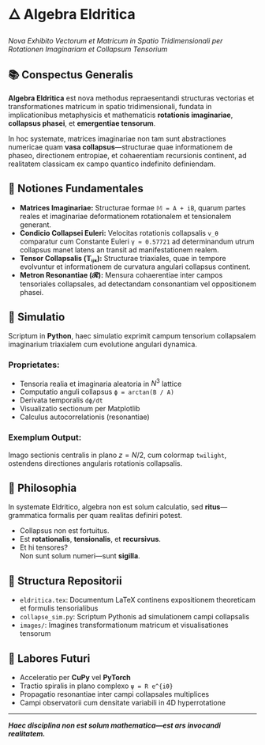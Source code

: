 
# 🜂 Algebra Eldritica  
*Nova Exhibito Vectorum et Matricum in Spatio Tridimensionali per Rotationen Imaginariam et Collapsum Tensorium*

## 📚 Conspectus Generalis

**Algebra Eldritica** est nova methodus repraesentandi structuras vectorias et transformationes matricum in spatio tridimensionali, fundata in implicationibus metaphysicis et mathematicis **rotationis imaginariae**, **collapsus phasei**, et **emergentiae tensorum**.

In hoc systemate, matrices imaginariae non tam sunt abstractiones numericae quam **vasa collapsus**—structurae quae informationem de phaseo, directionem entropiae, et cohaerentiam recursionis continent, ad realitatem classicam ex campo quantico indefinito definiendam.

## 🧠 Notiones Fundamentales

- **Matrices Imaginariae:** Structurae formae `𝕄 = A + iB`, quarum partes reales et imaginariae deformationem rotationalem et tensionalem generant.
- **Condicio Collapsei Euleri:** Velocitas rotationis collapsalis `v_θ` comparatur cum Constante Euleri `γ ≈ 0.57721` ad determinandum utrum collapsus manet latens an transit ad manifestationem realem.
- **Tensor Collapsalis (𝕋ᵢⱼₖ):** Structurae triaxiales, quae in tempore evolvuntur et informationem de curvatura angulari collapsus continent.
- **Metron Resonantiae (𝓡):** Mensura cohaerentiae inter campos tensoriales collapsales, ad detectandam consonantiam vel oppositionem phasei.

## 🧪 Simulatio

Scriptum in **Python**, haec simulatio exprimit campum tensorium collapsalem imaginarium triaxialem cum evolutione angulari dynamica.

### Proprietates:
- Tensoria realia et imaginaria aleatoria in $N^3$ lattice  
- Computatio anguli collapsus `ϕ = arctan(B / A)`  
- Derivata temporalis `dϕ/dt`  
- Visualizatio sectionum per Matplotlib  
- Calculus autocorrelationis (resonantiae)

### Exemplum Output:
Imago sectionis centralis in plano $z = N/2$, cum colormap `twilight`, ostendens directiones angularis rotationis collapsalis.

## 🔮 Philosophia

In systemate Eldritico, algebra non est solum calculatio, sed **ritus**—grammatica formalis per quam realitas definiri potest.

- Collapsus non est fortuitus.  
- Est **rotationalis**, **tensionalis**, et **recursivus**.  
- Et hi tensores?  
  Non sunt solum numeri—sunt **sigilla**.

## 📁 Structura Repositorii

- `eldritica.tex`: Documentum LaTeX continens expositionem theoreticam et formulis tensorialibus  
- `collapse_sim.py`: Scriptum Pythonis ad simulationem campi collapsalis  
- `images/`: Imagines transformationum matricum et visualisationes tensorum

## 🔧 Labores Futuri

- Acceleratio per **CuPy** vel **PyTorch**  
- Tractio spiralis in plano complexo `ψ = R e^{iθ}`  
- Propagatio resonantiae inter campi collapsales multiplices  
- Campi observatorii cum densitate variabili in 4D hyperrotatione

---

**_Haec disciplina non est solum mathematica—est ars invocandi realitatem._**
